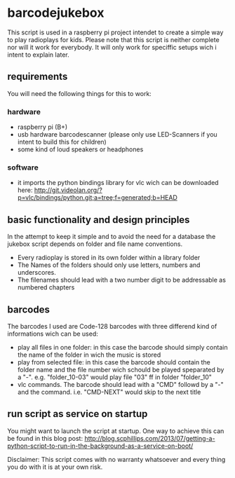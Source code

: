 # barcodejukebox

This script is used in a raspberry pi project intendet to create a simple way to play radioplays for kids.
Please note that this script is neither complete nor will it work for everybody. It will only work for speciffic setups wich i intent to explain later.

## requirements

You will need the following things for this to work:

### hardware
* raspberry pi (B+)
* usb hardware barcodescanner (please only use LED-Scanners if you intent to build this for children)
* some kind of loud speakers or headphones

### software
* it imports the python bindings library for vlc wich can be downloaded here:
http://git.videolan.org/?p=vlc/bindings/python.git;a=tree;f=generated;b=HEAD

## basic functionality and design principles

In the attempt to keep it simple and to avoid the need for a database the jukebox script depends on folder and file name conventions.

* Every radioplay is stored in its own folder within a library folder
* The Names of the folders should only use letters, numbers and underscores.
* The filenames should lead with a two number digit to be addressable as numbered chapters

## barcodes

The barcodes I used are Code-128 barcodes with three differend kind of informations wich can be used:

* play all files in one folder: in this case the barcode should simply contain the name of the folder in wich the music is stored
* play from selected file: in this case the barcode should contain the folder name and the file number wich schould be played speparated by a "-". e.g. "folder_10-03" would play file "03" ff in folder "folder_10"
* vlc commands. The barcode should lead with a "CMD" followd by a "-" and the command. i.e. "CMD-NEXT" would skip to the next title

## run script as service on startup

You might want to launch the script at startup. One way to achieve this can be found in this blog post:
http://blog.scphillips.com/2013/07/getting-a-python-script-to-run-in-the-background-as-a-service-on-boot/

Disclaimer: This script comes with no warranty whatsoever and every thing you do with it is at your own risk.